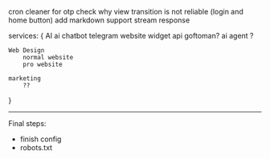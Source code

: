 cron cleaner for otp
check why view transition is not reliable (login and home button)
add markdown support
stream response

services: {
    AI 
        ai chatbot
            telegram
            website widget
            api
            goftoman?
        ai agent
            ?

    Web Design
        normal website 
        pro website

    marketing
        ??
}

***
Final steps:
- finish config
- robots.txt
